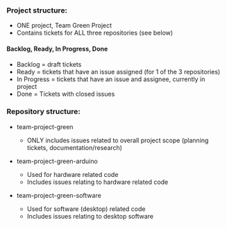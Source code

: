 ### Project structure:
- ONE project, Team Green Project
- Contains tickets for ALL three repositories (see below)
#### Backlog, Ready, In Progress, Done
- Backlog = draft tickets
- Ready = tickets that have an issue assigned (for 1 of the 3 repositories)
- In Progress = tickets that have an issue and assignee, currently in project
- Done = Tickets with closed issues

### Repository structure:
- team-project-green
   - ONLY includes issues related to overall project scope (planning tickets, documentation/research)

- team-project-green-arduino
   - Used for hardware related code
   - Includes issues relating to hardware related code 

- team-project-green-software
   - Used for software (desktop) related code
   - Includes issues relating to desktop software